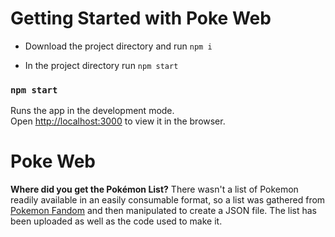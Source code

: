 # Getting Started with Poke Web

- Download the project directory and run `npm i`

- In the project directory run `npm start`

### `npm start`

Runs the app in the development mode.\
Open [http://localhost:3000](http://localhost:3000) to view it in the browser.

# Poke Web

**Where did you get the Pokémon List?**
There wasn't a list of Pokemon readily available in an easily consumable format, so a list was gathered from [Pokemon Fandom](https://pokemon.fandom.com/wiki/List_of_Generation_I_Pok%C3%A9mon) and then manipulated to create a JSON file. The list has been uploaded as well as the code used to make it.
